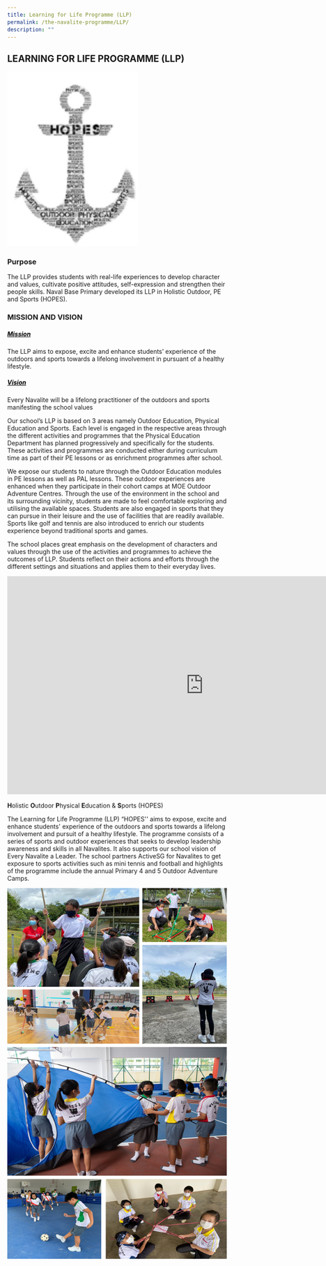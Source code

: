 ```yaml
---
title: Learning for Life Programme (LLP)
permalink: /the-navalite-programme/LLP/
description: ""
---
```

## LEARNING FOR LIFE PROGRAMME (LLP)

<img style="width:300px;height:400px;" src="/images/llp%20photo.png">

### Purpose

The LLP provides students with real-life experiences to develop character and values, cultivate positive attitudes, self-expression and strengthen their people skills. Naval Base Primary developed its LLP in Holistic Outdoor, PE and Sports (HOPES).

### MISSION AND VISION

##### <span style="color:Black;"><u>Mission</u></span>

The LLP aims to expose, excite and enhance students’ experience of the outdoors and sports towards a lifelong involvement in pursuant of a healthy lifestyle.

##### <span style="color:Black;"><u>Vision</u></span>

Every Navalite will be a lifelong practitioner of the outdoors and sports manifesting the school values

Our school’s LLP is based on 3 areas namely Outdoor Education, Physical Education and Sports. Each level is engaged in the respective areas through the different activities and programmes that the Physical Education Department has planned progressively and specifically for the students. These activities and programmes are conducted either during curriculum time as part of their PE lessons or as enrichment programmes after school.

We expose our students to nature through the Outdoor Education modules in PE lessons as well as PAL lessons. These outdoor experiences are enhanced when they participate in their cohort camps at MOE Outdoor Adventure Centres. Through the use of the environment in the school and its surrounding vicinity, students are made to feel comfortable exploring and utilising the available spaces. Students are also engaged in sports that they can pursue in their leisure and the use of facilities that are readily available. Sports like golf and tennis are also introduced to enrich our students experience beyond traditional sports and games.

The school places great emphasis on the development of characters and values through the use of the activities and programmes to achieve the outcomes of LLP. Students reflect on their actions and efforts through the different settings and situations and applies them to their everyday lives.

<iframe frameborder="0" title="YouTube video player" src="https://www.youtube.com/embed/39A_mxkrCzw" height="500" width="900"></iframe>

**H**olistic&nbsp;**O**utdoor&nbsp;**P**hysical&nbsp;**E**ducation &amp;&nbsp;**S**ports (HOPES)

The Learning for Life Programme (LLP) “HOPES'' aims to expose, excite and enhance students' experience of the outdoors and sports towards a lifelong involvement and pursuit of a healthy lifestyle. The programme consists of a series of sports and outdoor experiences that seeks to develop leadership awareness and skills in all Navalites. It also supports our school vision of Every Navalite a Leader. The school partners ActiveSG for Navalites to get exposure to sports activities such as mini tennis and football and highlights of the programme include the annual Primary 4 and 5 Outdoor Adventure Camps.

<img style="width:700px;height:850px;" src="/images/llp2.png">